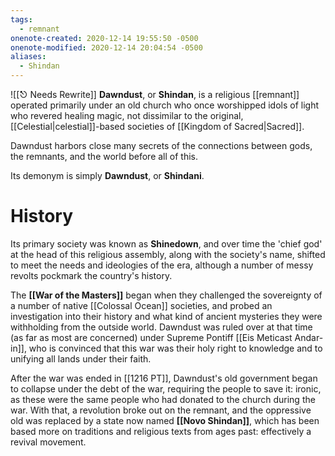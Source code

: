 ```yaml
---
tags:
  - remnant
onenote-created: 2020-12-14 19:55:50 -0500
onenote-modified: 2020-12-14 20:04:54 -0500
aliases:
  - Shindan
---
```

![[⎋ Needs Rewrite]]
**Dawndust**, or **Shindan**, is a religious [[remnant]] operated primarily under an old church who once worshipped idols of light who revered healing magic, not dissimilar to the original, [[Celestial|celestial]]-based societies of [[Kingdom of Sacred|Sacred]]. 

Dawndust harbors close many secrets of the connections between gods, the remnants, and the world before all of this.

Its demonym is simply **Dawndust**, or **Shindani**.

# History

Its primary society was known as **Shinedown**, and over time the 'chief god' at the head of this religious assembly, along with the society's name, shifted to meet the needs and ideologies of the era, although a number of messy revolts pockmark the country's history.

The **[[War of the Masters]]** began when they challenged the sovereignty of a number of native [[Colossal Ocean]] societies, and probed an investigation into their history and what kind of ancient mysteries they were withholding from the outside world. Dawndust was ruled over at that time (as far as most are concerned) under Supreme Pontiff [[Eis Meticast Andar-in]], who is convinced that this war was their holy right to knowledge and to unifying all lands under their faith.

After the war was ended in [[1216 PT]], Dawndust's old government began to collapse under the debt of the war, requiring the people to save it: ironic, as these were the same people who had donated to the church during the war. With that, a revolution broke out on the remnant, and the oppressive old was replaced by a state now named **[[Novo Shindan]]**, which has been based more on traditions and religious texts from ages past: effectively a revival movement.
